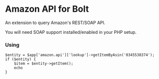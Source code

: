 Amazon API for Bolt
====================

An extension to query Amazon's REST/SOAP API.

You will need SOAP support installed/enabled in your PHP setup.

### Using

```
$entity = $app['amazon.api']['lookup']->getItemByAsin('0345538374');
if ($entity) {
    $item = $entity->getItem();
    echo 
}
```
